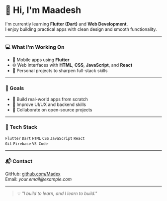 # 👋 Hi, I'm Maadesh

I'm currently learning **Flutter (Dart)** and **Web Development**.  
I enjoy building practical apps with clean design and smooth functionality.

---

### 💻 What I'm Working On

- 📱 Mobile apps using **Flutter**
- 🌐 Web interfaces with **HTML**, **CSS**, **JavaScript**, and **React**
- 🧪 Personal projects to sharpen full-stack skills

---

### 🎯 Goals

- 🚀 Build real-world apps from scratch
- 🎨 Improve UI/UX and backend skills
- 🤝 Collaborate on open-source projects

---

### 🧰 Tech Stack

`Flutter` `Dart` `HTML` `CSS` `JavaScript` `React`  
`Git` `Firebase` `VS Code`

---

### 📬 Contact

GitHub: [github.com/Madex](https://github.com/Madex)  
Email: _your.email@example.com_

---

> 💡 *"I build to learn, and I learn to build."*
